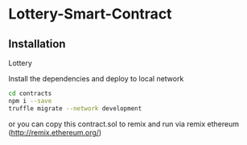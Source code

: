 # Lottery-Smart-Contract
## Installation

Lottery

Install the dependencies and deploy to local network

```sh
cd contracts
npm i --save
truffle migrate --network development
```
or you can copy this contract.sol to remix and run via remix ethereum (http://remix.ethereum.org/)
